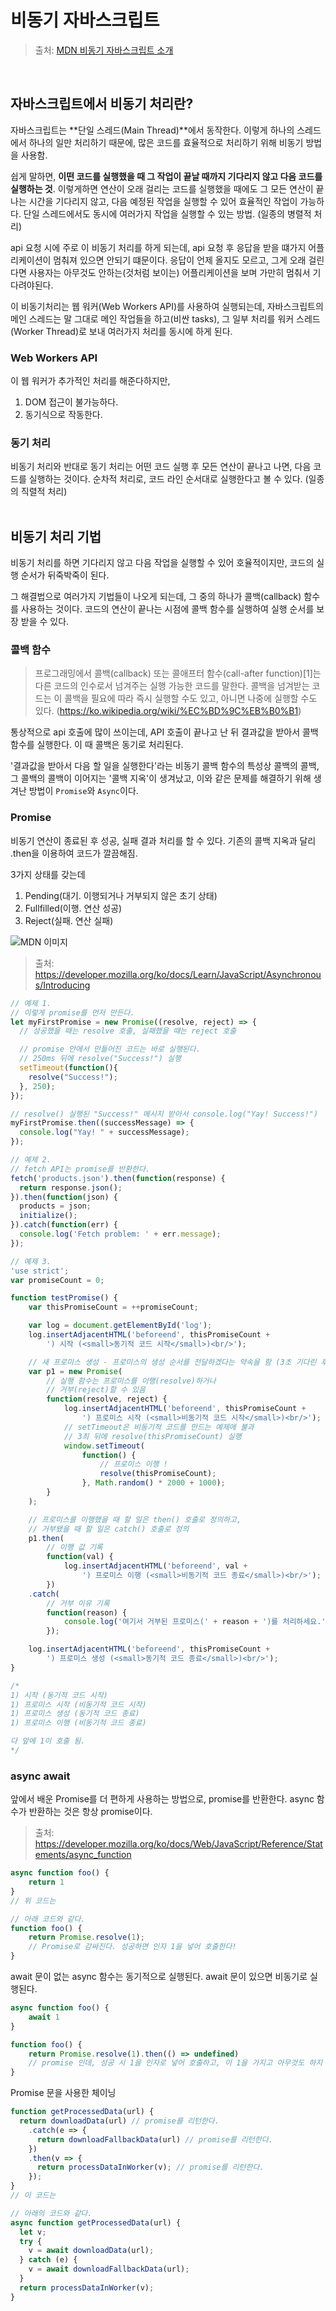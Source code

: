 # 비동기 자바스크립트

> 출처: [MDN 비동기 자바스크립트 소개](https://developer.mozilla.org/en-US/docs/Learn/JavaScript/Asynchronous/Introducing)

<br/>

## 자바스크립트에서 비동기 처리란?
자바스크립트는 **단일 스레드(Main Thread)**에서 동작한다. 이렇게 하나의 스레드에서 하나의 일만 처리하기 때문에, 많은 코드를 효율적으로 처리하기 위해 비동기 방법을 사용함.

쉽게 말하면, **이떤 코드를 실행했을 때 그 작업이 끝날 때까지 기다리지 않고 다음 코드를 실행하는 것**. 이렇게하면 연산이 오래 걸리는 코드를 실행했을 때에도 그 모든 연산이 끝나는 시간을 기다리지 않고, 다음 예정된 작업을 실행할 수 있어 효율적인 작업이 가능하다. 단일 스레드에서도 동시에 여러가지 작업을 실행할 수 있는 방법. (일종의 병렬적 처리)

api 요청 시에 주로 이 비동기 처리를 하게 되는데, api 요청 후 응답을 받을 떄가지 어플리케이션이 멈춰져 있으면 안되기 떄문이다. 응답이 언제 올지도 모르고, 그게 오래 걸린다면 사용자는 아무것도 안하는(것처럼 보이는) 어플리케이션을 보며 가만히 멈춰서 기다려야된다.

이 비동기처리는 웹 워커(Web Workers API)를 사용하여 실행되는데, 자바스크립트의 메인 스레드는 말 그대로 메인 작업들을 하고(비싼 tasks), 그 일부 처리를 워커 스레드(Worker Thread)로 보내 여러가지 처리를 동시에 하게 된다.

### Web Workers API
이 웹 워커가 추가적인 처리를 해준다하지만,
1. DOM 접근이 불가능하다.
2. 동기식으로 작동한다.

### 동기 처리
비동기 처리와 반대로 동기 처리는 어떤 코드 실행 후 모든 연산이 끝나고 나면, 다음 코드를 실행하는 것이다. 순차적 처리로, 코드 라인 순서대로 실행한다고 볼 수 있다. (일종의 직렬적 처리)
<br/><br/>

## 비동기 처리 기법
비동기 처리를 하면 기다리지 않고 다음 작업을 실행할 수 있어 호율적이지만, 코드의 실행 순서가 뒤죽박죽이 된다.

그 해결법으로 여러가지 기법들이 나오게 되는데, 그 중의 하나가 콜백(callback) 함수를 사용하는 것이다. 코드의 연산이 끝나는 시점에 콜백 함수를 실행하여 실행 순서를 보장 받을 수 있다.

### 콜백 함수
> 프로그래밍에서 콜백(callback) 또는 콜애프터 함수(call-after function)[1]는 다른 코드의 인수로서 넘겨주는 실행 가능한 코드를 말한다. 콜백을 넘겨받는 코드는 이 콜백을 필요에 따라 즉시 실행할 수도 있고, 아니면 나중에 실행할 수도 있다. (https://ko.wikipedia.org/wiki/%EC%BD%9C%EB%B0%B1)

통상적으로 api 호출에 많이 쓰이는데, API 호출이 끝나고 난 뒤 결과값을 받아서 콜백 함수를 실행한다. 이 때 콜백은 동기로 처리된다.

'결과값을 받아서 다음 할 일을 실행한다'라는 비동기 콜백 함수의 특성상 콜백의 콜백, 그 콜백의 콜백이 이어지는 '콜백 지옥'이 생겨났고, 이와 같은 문제를 해결하기 위해 생겨난 방법이 `Promise`와 `Async`이다.

### Promise
비동기 연산이 종료된 후 성공, 실패 결과 처리를 할 수 있다. 기존의 콜백 지옥과 달리 .then을 이용하여 코드가 깔끔해짐.

3가지 상태를 갖는데
1. Pending(대기. 이행되거나 거부되지 않은 초기 상태)
2. Fullfilled(이행. 연산 성공)
3. Reject(실패. 연산 실패)

![MDN 이미지](https://mdn.mozillademos.org/files/8633/promises.png)

> 출처: https://developer.mozilla.org/ko/docs/Learn/JavaScript/Asynchronous/Introducing


```javascript
// 예제 1.
// 이렇게 promise를 먼저 만든다.
let myFirstPromise = new Promise((resolve, reject) => {
  // 성공했을 때는 resolve 호출, 실패했을 때는 reject 호출

  // promise 안에서 만들어진 코드는 바로 실행된다.
  // 250ms 뒤에 resolve("Success!") 실행
  setTimeout(function(){
    resolve("Success!");
  }, 250);
});

// resolve() 실행된 "Success!" 메시지 받아서 console.log("Yay! Success!")
myFirstPromise.then((successMessage) => {
  console.log("Yay! " + successMessage);
});
```

```javascript
// 예제 2.
// fetch API는 promise를 반환한다.
fetch('products.json').then(function(response) {
  return response.json();
}).then(function(json) {
  products = json;
  initialize();
}).catch(function(err) {
  console.log('Fetch problem: ' + err.message);
});
```

```javascript
// 예제 3.
'use strict';
var promiseCount = 0;

function testPromise() {
    var thisPromiseCount = ++promiseCount;

    var log = document.getElementById('log');
    log.insertAdjacentHTML('beforeend', thisPromiseCount +
        ') 시작 (<small>동기적 코드 시작</small>)<br/>');

    // 새 프로미스 생성 - 프로미스의 생성 순서를 전달하겠다는 약속을 함 (3초 기다린 후)
    var p1 = new Promise(
        // 실행 함수는 프로미스를 이행(resolve)하거나
        // 거부(reject)할 수 있음
        function(resolve, reject) {
            log.insertAdjacentHTML('beforeend', thisPromiseCount +
                ') 프로미스 시작 (<small>비동기적 코드 시작</small>)<br/>');
            // setTimeout은 비동기적 코드를 만드는 예제에 불과
            // 3최 뒤에 resolve(thisPromiseCount) 실행
            window.setTimeout(
                function() {
                    // 프로미스 이행 !
                    resolve(thisPromiseCount);
                }, Math.random() * 2000 + 1000);
        }
    );

    // 프로미스를 이행했을 때 할 일은 then() 호출로 정의하고,
    // 거부됐을 때 할 일은 catch() 호출로 정의
    p1.then(
        // 이행 값 기록
        function(val) {
            log.insertAdjacentHTML('beforeend', val +
                ') 프로미스 이행 (<small>비동기적 코드 종료</small>)<br/>');
        })
    .catch(
        // 거부 이유 기록
        function(reason) {
            console.log('여기서 거부된 프로미스(' + reason + ')를 처리하세요.');
        });

    log.insertAdjacentHTML('beforeend', thisPromiseCount +
        ') 프로미스 생성 (<small>동기적 코드 종료</small>)<br/>');
}

/*
1) 시작 (동기적 코드 시작)
1) 프로미스 시작 (비동기적 코드 시작)
1) 프로미스 생성 (동기적 코드 종료)
1) 프로미스 이행 (비동기적 코드 종료)

다 앞에 1이 호출 됨.
*/
```

### async await
앞에서 배운 Promise를 더 편하게 사용하는 방법으로, promise를 반환한다.
async 함수가 반환하는 것은 항상 promise이다.

> 출처: https://developer.mozilla.org/ko/docs/Web/JavaScript/Reference/Statements/async_function

```javascript
async function foo() {
    return 1
}
// 위 코드는
```
```javascript
// 아래 코드와 같다.
function foo() {
    return Promise.resolve(1);
    // Promise로 감싸진다. 성공하면 인자 1을 넣어 호출한다!
}
```
await 문이 없는 async 함수는 동기적으로 실행된다. await 문이 있으면 비동기로 실행된다.

```javascript
async function foo() {
    await 1
}
```
```javascript
function foo() {
    return Promise.resolve(1).then(() => undefined)
    // promise 인데, 성공 시 1을 인자로 넣어 호출하고, 이 1을 가지고 아무것도 하지 않는다!
}
```

Promise 문을 사용한 체이닝
```javascript
function getProcessedData(url) {
  return downloadData(url) // promise를 리턴한다.
    .catch(e => {
      return downloadFallbackData(url) // promise를 리턴한다.
    })
    .then(v => {
      return processDataInWorker(v); // promise를 리턴한다.
    });
}
// 이 코드는
```
```javascript
// 아래의 코드와 같다.
async function getProcessedData(url) {
  let v;
  try {
    v = await downloadData(url); 
  } catch (e) {
    v = await downloadFallbackData(url);
  }
  return processDataInWorker(v);
}
```